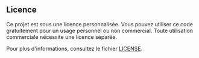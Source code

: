 ## Licence

Ce projet est sous une licence personnalisée. Vous pouvez utiliser ce code gratuitement pour un usage personnel ou non commercial. Toute utilisation commerciale nécessite une licence séparée.

Pour plus d'informations, consultez le fichier [LICENSE](./LICENSE).
